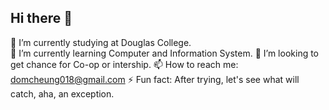 ## Hi there 👋
🔭 I’m currently studying at Douglas College.<br>
🌱 I’m currently learning Computer and Information System.
👯 I’m looking to get chance for Co-op or intership.
📫 How to reach me: domcheung018@gmail.com
⚡ Fun fact: After trying, let's see what will catch, aha, an exception.
<!--
**nortHades/nortHades** is a ✨ _special_ ✨ repository because its `README.md` (this file) appears on your GitHub profile.

Here are some ideas to get you started:

- 🔭 I’m currently working on ...
- 🌱 I’m currently learning ...
- 👯 I’m looking to collaborate on ...
- 🤔 I’m looking for help with ...
- 💬 Ask me about ...
- 📫 How to reach me: ...
- 😄 Pronouns: ...
- ⚡ Fun fact: ...
-->

